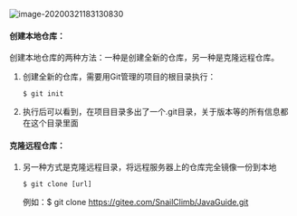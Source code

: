 ![image-20200321183130830](C:\Users\86159\AppData\Roaming\Typora\typora-user-images\image-20200321183130830.png)



#### 创建本地仓库：

创建本地仓库的两种方法：一种是创建全新的仓库，另一种是克隆远程仓库。

1. 创建全新的仓库，需要用Git管理的项目的根目录执行：

   ```shell
   $ git init
   ```

2. 执行后可以看到，在项目目录多出了一个.git目录，关于版本等的所有信息都在这个目录里面

   

#### 克隆远程仓库：

1. 另一种方式是克隆远程目录，将远程服务器上的仓库完全镜像一份到本地

   ```shell
   $ git clone [url] 
   ```

   例如：$ git clone https://gitee.com/SnailClimb/JavaGuide.git

   



